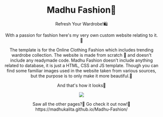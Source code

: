 <h1 align = "center">Madhu Fashion🛒</h1>


<p align="center">Refresh Your Wardrobe!🛍️
 <p align="center">
  With a passion for fashion here's my very own custom website relating to it.💃
 </p>
 
 
 <p align="center">
The template is for the Online Clothing Fashion which includes trending wardrobe collection. The website is made from scratch 🥳 and doesn't include any readymade code.
Madhu Fashion doesn't include anything related to database, it is just a HTML, CSS and JS template. Though you can find some familiar images used in the website taken from various sources, but the purpose is to only make it more beautiful.🖤

 </p>

  <p align="center">
    And that's how it looks🤩
 </p>
 <p align="center">
 <img src="https://user-images.githubusercontent.com/47295558/76738138-11372680-6790-11ea-82c6-c27a9c2b7b68.gif">
  </p>
 <p align="center">
 Saw all the other pages?🧐 Go check it out now!🚀 
   https://madhukalita.github.io/Madhu-Fashion/
</p>
